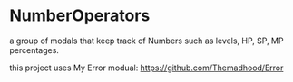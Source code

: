 # NumberOperators
a group of modals that keep track of Numbers such as levels, HP, SP, MP percentages.

this project uses My Error modual: https://github.com/Themadhood/Error
